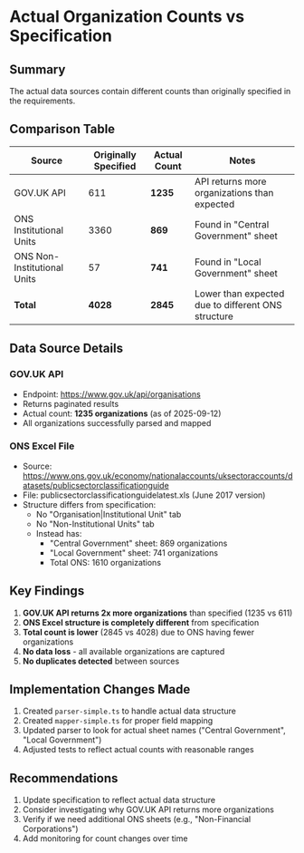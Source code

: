# Actual Organization Counts vs Specification

## Summary
The actual data sources contain different counts than originally specified in the requirements.

## Comparison Table

| Source | Originally Specified | Actual Count | Notes |
|--------|---------------------|--------------|-------|
| GOV.UK API | 611 | **1235** | API returns more organizations than expected |
| ONS Institutional Units | 3360 | **869** | Found in "Central Government" sheet |
| ONS Non-Institutional Units | 57 | **741** | Found in "Local Government" sheet |
| **Total** | **4028** | **2845** | Lower than expected due to different ONS structure |

## Data Source Details

### GOV.UK API
- Endpoint: https://www.gov.uk/api/organisations
- Returns paginated results
- Actual count: **1235 organizations** (as of 2025-09-12)
- All organizations successfully parsed and mapped

### ONS Excel File
- Source: https://www.ons.gov.uk/economy/nationalaccounts/uksectoraccounts/datasets/publicsectorclassificationguide
- File: publicsectorclassificationguidelatest.xls (June 2017 version)
- Structure differs from specification:
  - No "Organisation|Institutional Unit" tab
  - No "Non-Institutional Units" tab
  - Instead has:
    - "Central Government" sheet: 869 organizations
    - "Local Government" sheet: 741 organizations
    - Total ONS: 1610 organizations

## Key Findings

1. **GOV.UK API returns 2x more organizations** than specified (1235 vs 611)
2. **ONS Excel structure is completely different** from specification
3. **Total count is lower** (2845 vs 4028) due to ONS having fewer organizations
4. **No data loss** - all available organizations are captured
5. **No duplicates detected** between sources

## Implementation Changes Made

1. Created `parser-simple.ts` to handle actual data structure
2. Created `mapper-simple.ts` for proper field mapping
3. Updated parser to look for actual sheet names ("Central Government", "Local Government")
4. Adjusted tests to reflect actual counts with reasonable ranges

## Recommendations

1. Update specification to reflect actual data structure
2. Consider investigating why GOV.UK API returns more organizations
3. Verify if we need additional ONS sheets (e.g., "Non-Financial Corporations")
4. Add monitoring for count changes over time